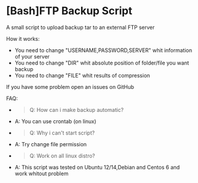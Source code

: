 [Bash]FTP Backup Script
======================

A small script to upload backup tar to an external FTP server

How it works:
* You need to change "USERNAME,PASSWORD,SERVER" whit information of your server
* You need to change "DIR" whit absolute position of folder/file you want backup
* You need to change "FILE" whit results of compression

If you have some problem open an issues on GitHub

FAQ:

* > Q: How can i make backup automatic?
* A: You can use crontab (on linux)

* >Q: Why i can't start script?
* A: Try change file permission

* >Q: Work on all linux distro?
* A: This script was tested on Ubuntu 12/14,Debian and Centos 6 and work whitout problem
